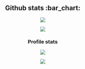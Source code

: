 <h2 align="center">Github stats :bar_chart:</h2>

<p align="center"><img src="https://profile-counter.glitch.me/{berni-1}/count.svg" /></p>

<p align="center"><img src="https://github-readme-stats.vercel.app/api/top-langs/?username=berni-1&langs_count=10&theme=tokyonight" /></p>

<h3 align="center">Profile stats</h3>
<p align="center"><img src="https://github-readme-stats.vercel.app/api?username=berni-1&show_icons=true&theme=synthwave" /></p>
<p align="center"><img src="https://github-readme-stats.vercel.app/api/pin/?username=berni-1&repo=php-website&theme=tokyonight" /></p>
